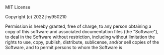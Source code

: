 MIT License

Copyright (c) 2022 jhy950210

Permission is hereby granted, free of charge, to any person obtaining a copy
of this software and associated documentation files (the "Software"), to deal
in the Software without restriction, including without limitation the rights
to use, copy, publish, distribute, sublicense, and/or sell
copies of the Software, and to permit persons to whom the Software is
